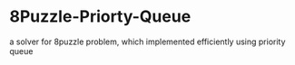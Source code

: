 # 8Puzzle-Priorty-Queue
a solver for 8puzzle problem, which implemented efficiently using priority queue
